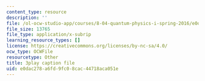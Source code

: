 ```yaml
---
content_type: resource
description: ''
file: /ol-ocw-studio-app/courses/8-04-quantum-physics-i-spring-2016/e0dac278a6fd9fc08cac44718aca051e_-8mPXAsX3DY.srt
file_size: 13765
file_type: application/x-subrip
learning_resource_types: []
license: https://creativecommons.org/licenses/by-nc-sa/4.0/
ocw_type: OCWFile
resourcetype: Other
title: 3play caption file
uid: e0dac278-a6fd-9fc0-8cac-44718aca051e
---
```

